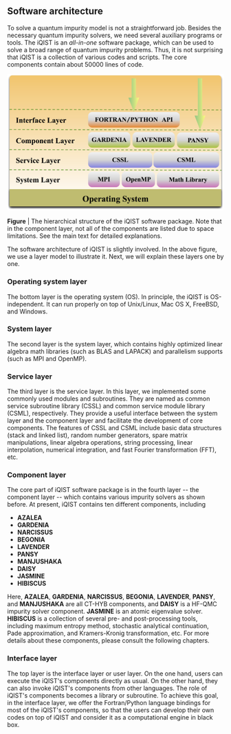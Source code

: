 ## Software architecture

To solve a quantum impurity model is not a straightforward job. Besides the necessary quantum impurity solvers, we need several auxiliary programs or tools. The iQIST is an *all-in-one* software package, which can be used to solve a broad range of quantum impurity problems. Thus, it is not surprising that iQIST is a collection of various codes and scripts. The core components contain about 50000 lines of code. 

![layer image](../figure/layer.png)

**Figure** | The hierarchical structure of the iQIST software package. Note that in the component layer, not all of the components are listed due to space limitations. See the main text for detailed explanations.

The software architecture of iQIST is slightly involved. In the above figure, we use a layer model to illustrate it. Next, we will explain these layers one by one.

### Operating system layer

The bottom layer is the operating system (OS). In principle, the iQIST is OS-independent. It can run properly on top of Unix/Linux, Mac OS X, FreeBSD, and Windows. 

### System layer

The second layer is the system layer, which contains highly optimized linear algebra math libraries (such as BLAS and LAPACK) and parallelism supports (such as MPI and OpenMP). 

### Service layer

The third layer is the service layer. In this layer, we implemented some commonly used modules and subroutines. They are named as common service subroutine library (CSSL) and common service module library (CSML), respectively. They provide a useful interface between the system layer and the component layer and facilitate the development of core components. The features of CSSL and CSML include basic data structures (stack and linked list), random number generators, spare matrix manipulations, linear algebra operations, string processing, linear interpolation, numerical integration, and fast Fourier transformation (FFT), etc. 

### Component layer

The core part of iQIST software package is in the fourth layer -- the component layer -- which contains various impurity solvers as shown before. At present, iQIST contains ten different components, including 

* **AZALEA**
* **GARDENIA**
* **NARCISSUS**
* **BEGONIA**
* **LAVENDER**
* **PANSY**
* **MANJUSHAKA**
* **DAISY**
* **JASMINE**
* **HIBISCUS**

Here, **AZALEA**, **GARDENIA**, **NARCISSUS**, **BEGONIA**, **LAVENDER**, **PANSY**, and **MANJUSHAKA** are all CT-HYB components, and **DAISY** is a HF-QMC impurity solver component. **JASMINE** is an atomic eigenvalue solver. **HIBISCUS** is a collection of several pre- and post-processing tools, including maximum entropy method, stochastic analytical continuation, Pade approximation, and Kramers-Kronig transformation, etc. For more details about these components, please consult the following chapters. 

### Interface layer

The top layer is the interface layer or user layer. On the one hand, users can execute the iQIST's components directly as usual. On the other hand, they can also invoke iQIST's components from other languages. The role of iQIST's components becomes a library or subroutine. To achieve this goal, in the interface layer, we offer the Fortran/Python language bindings for most of the iQIST's components, so that the users can develop their own codes on top of iQIST and consider it as a computational engine in black box.